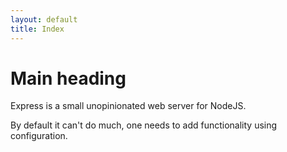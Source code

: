 ```yaml
---
layout: default
title: Index
---
```


# Main heading

Express is a small unopinionated web server for NodeJS.

By default it can't do much, one needs to add functionality using configuration.
